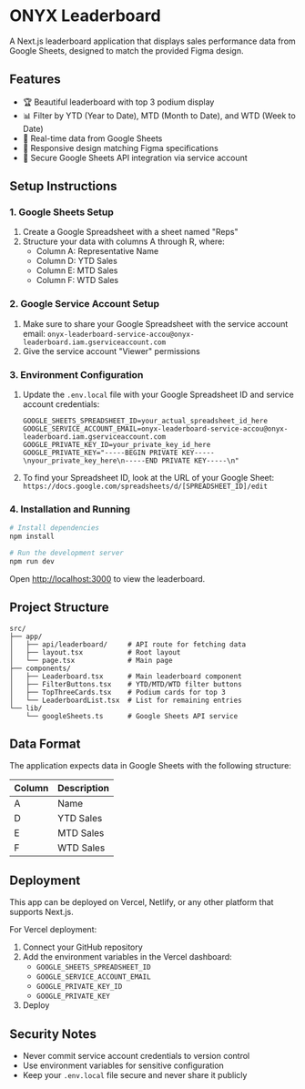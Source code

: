 # ONYX Leaderboard

A Next.js leaderboard application that displays sales performance data from Google Sheets, designed to match the provided Figma design.

## Features

- 🏆 Beautiful leaderboard with top 3 podium display
- 📊 Filter by YTD (Year to Date), MTD (Month to Date), and WTD (Week to Date)
- 🔄 Real-time data from Google Sheets
- 📱 Responsive design matching Figma specifications
- 🔐 Secure Google Sheets API integration via service account

## Setup Instructions

### 1. Google Sheets Setup

1. Create a Google Spreadsheet with a sheet named "Reps"
2. Structure your data with columns A through R, where:
   - Column A: Representative Name
   - Column D: YTD Sales
   - Column E: MTD Sales
   - Column F: WTD Sales

### 2. Google Service Account Setup

1. Make sure to share your Google Spreadsheet with the service account email:
   `onyx-leaderboard-service-accou@onyx-leaderboard.iam.gserviceaccount.com`
2. Give the service account "Viewer" permissions

### 3. Environment Configuration

1. Update the `.env.local` file with your Google Spreadsheet ID and service account credentials:
   ```
   GOOGLE_SHEETS_SPREADSHEET_ID=your_actual_spreadsheet_id_here
   GOOGLE_SERVICE_ACCOUNT_EMAIL=onyx-leaderboard-service-accou@onyx-leaderboard.iam.gserviceaccount.com
   GOOGLE_PRIVATE_KEY_ID=your_private_key_id_here
   GOOGLE_PRIVATE_KEY="-----BEGIN PRIVATE KEY-----\nyour_private_key_here\n-----END PRIVATE KEY-----\n"
   ```

2. To find your Spreadsheet ID, look at the URL of your Google Sheet:
   `https://docs.google.com/spreadsheets/d/[SPREADSHEET_ID]/edit`

### 4. Installation and Running

```bash
# Install dependencies
npm install

# Run the development server
npm run dev
```

Open [http://localhost:3000](http://localhost:3000) to view the leaderboard.

## Project Structure

```
src/
├── app/
│   ├── api/leaderboard/     # API route for fetching data
│   ├── layout.tsx           # Root layout
│   └── page.tsx             # Main page
├── components/
│   ├── Leaderboard.tsx      # Main leaderboard component
│   ├── FilterButtons.tsx    # YTD/MTD/WTD filter buttons
│   ├── TopThreeCards.tsx    # Podium cards for top 3
│   └── LeaderboardList.tsx  # List for remaining entries
└── lib/
    └── googleSheets.ts      # Google Sheets API service
```

## Data Format

The application expects data in Google Sheets with the following structure:

| Column | Description |
|--------|-------------|
| A      | Name        |
| D      | YTD Sales   |
| E      | MTD Sales   |
| F      | WTD Sales   |

## Deployment

This app can be deployed on Vercel, Netlify, or any other platform that supports Next.js.

For Vercel deployment:
1. Connect your GitHub repository
2. Add the environment variables in the Vercel dashboard:
   - `GOOGLE_SHEETS_SPREADSHEET_ID`
   - `GOOGLE_SERVICE_ACCOUNT_EMAIL`
   - `GOOGLE_PRIVATE_KEY_ID`
   - `GOOGLE_PRIVATE_KEY`
3. Deploy

## Security Notes

- Never commit service account credentials to version control
- Use environment variables for sensitive configuration
- Keep your `.env.local` file secure and never share it publicly
